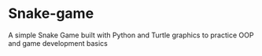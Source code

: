 # Snake-game
A simple Snake Game built with Python and Turtle graphics to practice OOP and game development basics
